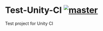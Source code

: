 # Test-Unity-CI [![master](https://travis-ci.org/FattyMieo/Test-Unity-CI.svg?branch=master "master")](https://travis-ci.org/FattyMieo/Test-Unity-CI)
Test project for Unity CI
